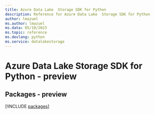 ```yaml
---
title: Azure Data Lake  Storage SDK for Python
description: Reference for Azure Data Lake  Storage SDK for Python
author: lmazuel
ms.author: lmazuel
ms.data: 05/10/2023
ms.topic: reference
ms.devlang: python
ms.service: datalakestorage
---
```

# Azure Data Lake  Storage SDK for Python - preview
## Packages - preview
[!INCLUDE [packages](data-lake--storage-index.md)]